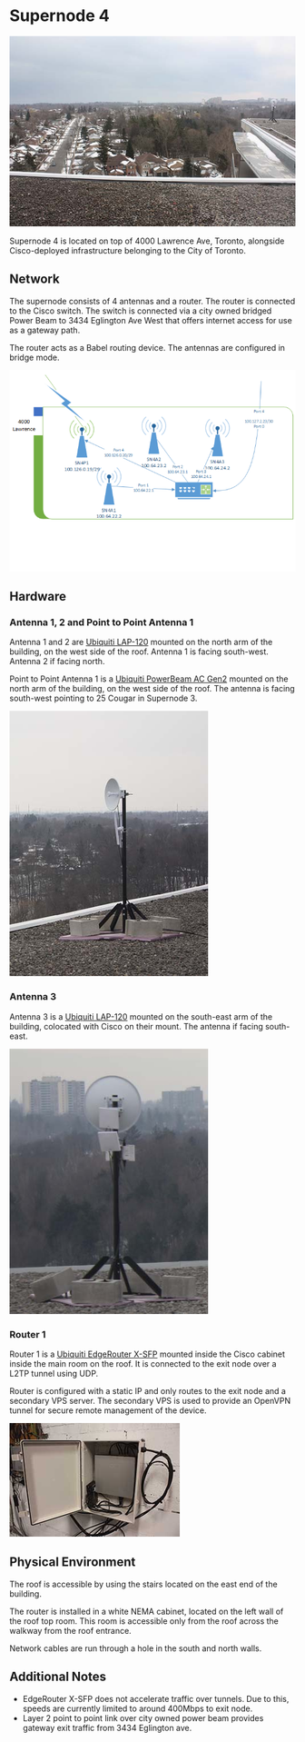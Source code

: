 # Supernode 4

![view from the roof of supernode4 building](images/supernode4-view.jpg)

Supernode 4 is located on top of 4000 Lawrence Ave, Toronto, alongside Cisco-deployed infrastructure belonging to the City of Toronto.

## Network

The supernode consists of 4 antennas and a router. The router is connected to the Cisco switch. The switch is connected via a city owned bridged Power Beam to 3434 Eglington Ave West that offers internet access for use as a gateway path.

The router acts as a Babel routing device. The antennas are configured in bridge mode.

![network map of the antennas and routers for supernode4](images/supernode4-network-layout.png)

## Hardware

### Antenna 1, 2 and Point to Point Antenna 1

Antenna 1 and 2 are [Ubiquiti LAP-120](https://www.ui.com/airmax/liteap-ac/) mounted on the north arm of the building, on the west side of the roof. Antenna 1 is facing south-west. Antenna 2 if facing north.

Point to Point Antenna 1 is a [Ubiquiti PowerBeam AC Gen2](https://www.ui.com/airmax/powerbeam-ac-gen2/) mounted on the north arm of the building, on the west side of the roof. The antenna is facing south-west pointing to 25 Cougar in Supernode 3.

![non-penetrating mount with antennas attached to it](images/supernode4-hardware-antenna1-2and4.jpg)

### Antenna 3

Antenna 3 is a [Ubiquiti LAP-120](https://www.ui.com/airmax/liteap-ac/) mounted on the south-east arm of the building, colocated with Cisco on their mount. The antenna if facing south-east.

![non-penetrating mount with antennas attached to it](images/supernode4-hardware-antenna3.jpg)


### Router 1

Router 1 is a [Ubiquiti EdgeRouter X-SFP](https://www.ui.com/edgemax/edgerouter-x-sfp/) mounted inside the Cisco cabinet inside the main room on the roof. It is connected to the exit node over a L2TP tunnel using UDP.

Router is configured with a static IP and only routes to the exit node and a secondary VPS server. The secondary VPS is used to provide an OpenVPN tunnel for secure remote management of the device.

![cabinate with router and other networking gear](images/supernode4-hardware-cabinet1.jpg)

## Physical Environment

The roof is accessible by using the stairs located on the east end of the building. 

The router is installed in a white NEMA cabinet, located on the left wall of the roof top room. This room is accessible only from the roof across the walkway from the roof entrance.

Network cables are run through a hole in the south and north walls.

## Additional Notes

- EdgeRouter X-SFP does not accelerate traffic over tunnels. Due to this, speeds are currently limited to around 400Mbps to exit node.
- Layer 2 point to point link over city owned power beam provides gateway exit traffic from 3434 Eglington ave.
